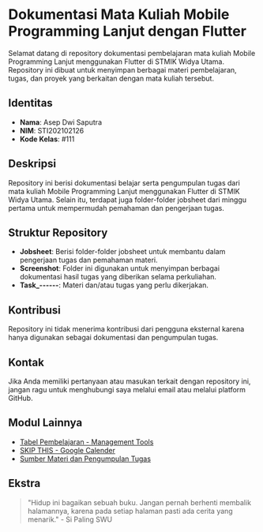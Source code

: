 # Dokumentasi Mata Kuliah Mobile Programming Lanjut dengan Flutter

Selamat datang di repository dokumentasi pembelajaran mata kuliah Mobile Programming Lanjut menggunakan Flutter di STMIK Widya Utama. Repository ini dibuat untuk menyimpan berbagai materi pembelajaran, tugas, dan proyek yang berkaitan dengan mata kuliah tersebut.

## Identitas

- **Nama**: Asep Dwi Saputra
- **NIM**: STI202102126
- **Kode Kelas**: #111

## Deskripsi

Repository ini berisi dokumentasi belajar serta pengumpulan tugas dari mata kuliah Mobile Programming Lanjut menggunakan Flutter di STMIK Widya Utama. Selain itu, terdapat juga folder-folder jobsheet dari minggu pertama untuk mempermudah pemahaman dan pengerjaan tugas.

## Struktur Repository

- **Jobsheet**: Berisi folder-folder jobsheet untuk membantu dalam pengerjaan tugas dan pemahaman materi.
- **Screenshot**: Folder ini digunakan untuk menyimpan berbagai dokumentasi hasil tugas yang diberikan selama perkuliahan.
- **Task\_------**: Materi dan/atau tugas yang perlu dikerjakan.

## Kontribusi

Repository ini tidak menerima kontribusi dari pengguna eksternal karena hanya digunakan sebagai dokumentasi dan pengumpulan tugas.

## Kontak

Jika Anda memiliki pertanyaan atau masukan terkait dengan repository ini, jangan ragu untuk menghubungi saya melalui email atau melalui platform GitHub.

## Modul Lainnya

- [Tabel Pembelajaran - Management Tools](https://docs.google.com/spreadsheets/d/1gvTVsNCpL8G5ivKuLG8Zh-T_2chym7gYXlldrzzoXmo/edit?usp=sharing)
- [SKIP THIS - Google Calender](https://calendar.google.com/calendar/u/0/r/month/2024)
- [Sumber Materi dan Pengumpulan Tugas](https://s.id/kelasflutterswu)

## Ekstra

> "Hidup ini bagaikan sebuah buku. Jangan pernah berhenti membalik halamannya, karena pada setiap halaman pasti ada cerita yang menarik." - Si Paling SWU
